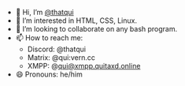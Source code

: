 - 👋 Hi, I’m [@thatqui](https://github.com/thatqui)
- 👀 I’m interested in HTML, CSS, Linux.
- 💞️ I’m looking to collaborate on any bash program.
- 📫 How to reach me:
   - Discord: @thatqui
   - Matrix: @qui:vern.cc
   - XMPP: @qui@xmpp.quitaxd.online
- 😄 Pronouns: he/him
